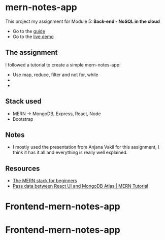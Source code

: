 # mern-notes-app

This project my assignment for Module 5: **Back-end - NoSQL in the cloud**

- Go to the [guide](https://io.tskoli.dev/guides/61d321e7ef0b55000925bc5b)
- Go to the [live demo](xxx)

## The assignment

I followed a tutorial to create a simple mern-notes-app:

- Use map, reduce, filter and not for, while
-
-

## Stack used

- MERN -> MongoDB, Express, React, Node
- Bootstrap

## Notes

- I mostly used the presentation from Anjana Vakil for this assignment, I think it has it all and everything is really well explained.

## Resources

- [The MERN stack for beginners](https://ellertsmarik.medium.com/)
- [Pass data between React UI and MongoDB Atlas | MERN Tutorial](https://www.youtube.com/watch?v=nUbNn0voiBI)
# Frontend-mern-notes-app
# Frontend-mern-notes-app
